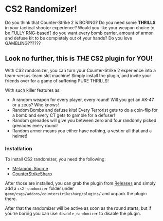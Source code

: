 # CS2 Randomizer!

Do you think that Counter-Strike 2 is BORING? Do you need some **THRILLS** in your tactical shooter experience?
Would you like your weapon choice to be FULLY RNG-based? do you want every bomb carrier, amount of armor and defuse kit to be completely out of your hands?
Do you love GAMBLING??????

## Look no further, this is ***THE*** CS2 plugin for YOU!

With CS2 randomizer, you can turn your Counter-Strike 2 experience into a team-versus-team slot machine!
Simply install the plugin, and invite your friends over for a game of ~~suffering~~ PURE THRILLS!

With such killer features as
 - A random weapon for every player, every round! Will you get an AK-47 or a zeus? Who knows!
 - Random Bombs and defuse kits! Every Terrorist gets to do a coin-flip for a bomb and every CT gets to gamble for a defuser!
 - Random grenades will give you between zero and four randomly picked grenades every round!
 - Random armor means you either have nothing, a vest or all that and a helmet!

### Installation

To install CS2 randomizer, you need the following:

-  [Metamod: Source](https://wiki.alliedmods.net/Installing_Metamod:Source)
-  [CounterStrikeSharp](https://github.com/roflmuffin/CounterStrikeSharp)

After those are installed, you can grab the plugin from [Releases](https://github.com/gotimo2/cs2-randomizer/releases/tag/1.0) and simply add a `cs2-randomizer` folder under `game/csgo/addons/counterstrikesharp/plugins/` and unpack the plugin there.

After that the randomizer will be active as soon as the round starts, but if you're boring you can use `disable_randomizer` to disable the plugin.

